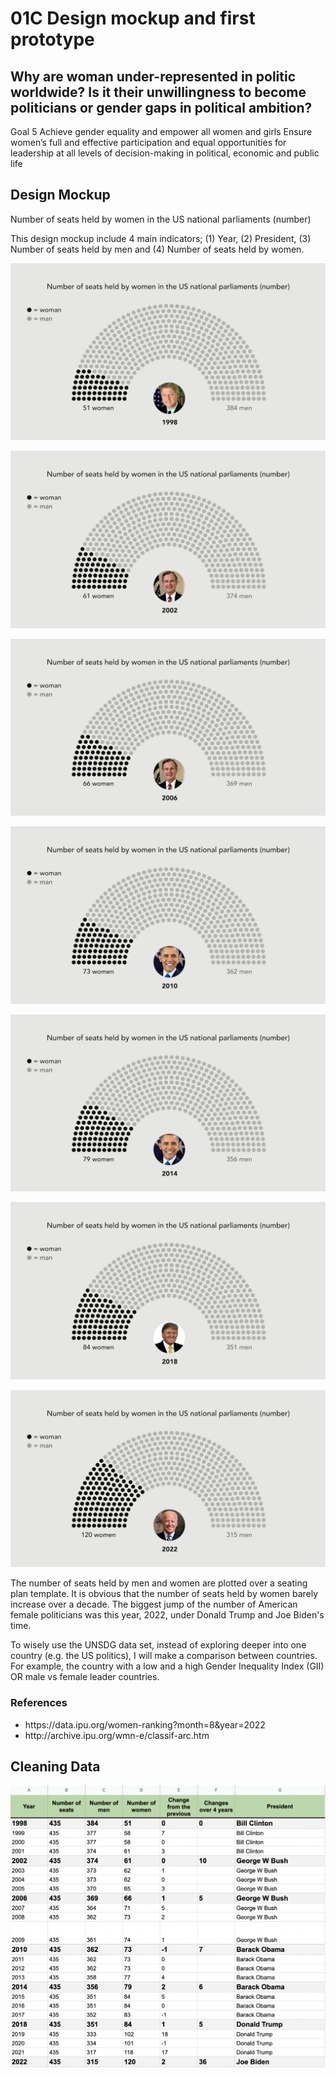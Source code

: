# 01C Design mockup and first prototype

## Why are woman under-represented in politic worldwide? Is it their unwillingness to become politicians or gender gaps in political ambition?

<p>Goal 5 Achieve gender equality and empower all women and girls Ensure women’s full and effective participation and equal opportunities for leadership at all levels of decision-making in political, economic and public life</p>

## Design Mockup

<p>Number of seats held by women in the US national parliaments (number)</p>

<p>This design mockup include 4 main indicators; (1) Year, (2) President, (3) Number of seats held by men and (4) Number of seats held by women.</p>

![image](https://github.com/skyladfah/MajorStudio1_Quatitative/blob/main/week_2/initial%20design_1998.jpeg)

![image](https://github.com/skyladfah/MajorStudio1_Quatitative/blob/main/week_2/initial%20design_2002.jpeg)

![image](https://github.com/skyladfah/MajorStudio1_Quatitative/blob/main/week_2/initial%20design_2006.jpeg)

![image](https://github.com/skyladfah/MajorStudio1_Quatitative/blob/main/week_2/initial%20design_2010.jpeg)

![image](https://github.com/skyladfah/MajorStudio1_Quatitative/blob/main/week_2/initial%20design_2014.jpeg)

![image](https://github.com/skyladfah/MajorStudio1_Quatitative/blob/main/week_2/initial%20design_2018.jpeg)

![image](https://github.com/skyladfah/MajorStudio1_Quatitative/blob/main/week_2/initial%20design_2022.jpeg)

<p>The number of seats held by men and women are plotted over a seating plan template. It is obvious that the number of seats held by women barely increase over a decade. The biggest jump of the number of American female politicians was this year, 2022, under Donald Trump and Joe Biden's time.</p>

<p>To wisely use the UNSDG data set, instead of exploring deeper into one country (e.g. the US politics), I will make a comparison between countries. For example, the country with a low and a high Gender Inequality Index (GII) OR male vs female leader countries.<p>

### References
<ul>
<li>https://data.ipu.org/women-ranking?month=8&year=2022
<li>http://archive.ipu.org/wmn-e/classif-arc.htm
</ul>

## Cleaning Data

![image](https://github.com/skyladfah/MajorStudio1_Quatitative/blob/main/week_2/cleaning_data.png)

